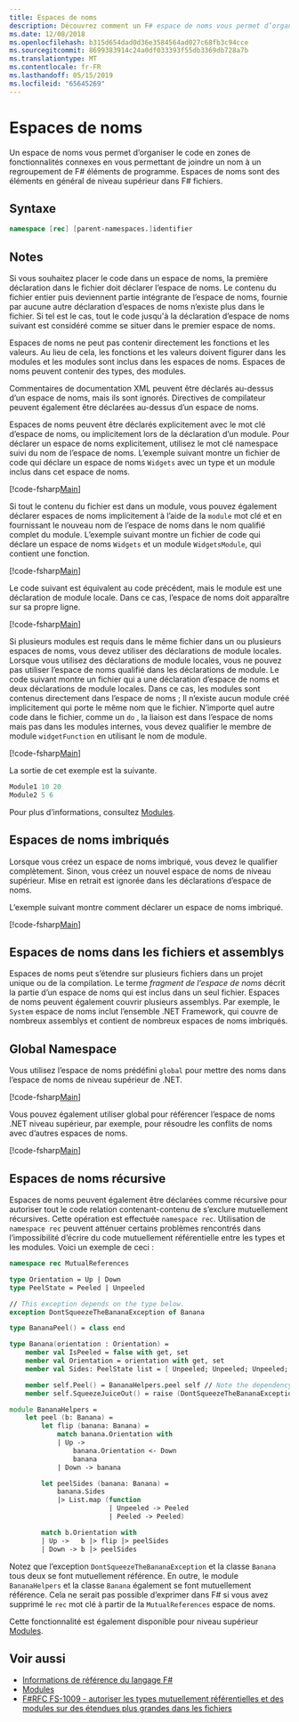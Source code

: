 ```yaml
---
title: Espaces de noms
description: Découvrez comment un F# espace de noms vous permet d’organiser le code en zones de fonctionnalités connexes en vous permettant de joindre un nom à un regroupement d’éléments de programme.
ms.date: 12/08/2018
ms.openlocfilehash: b315d654dad0d36e3584564ad027c68fb3c94cce
ms.sourcegitcommit: 8699383914c24a0df033393f55db3369db728a7b
ms.translationtype: MT
ms.contentlocale: fr-FR
ms.lasthandoff: 05/15/2019
ms.locfileid: "65645269"
---
```

# <a name="namespaces"></a>Espaces de noms

Un espace de noms vous permet d’organiser le code en zones de fonctionnalités connexes en vous permettant de joindre un nom à un regroupement de F# éléments de programme. Espaces de noms sont des éléments en général de niveau supérieur dans F# fichiers.

## <a name="syntax"></a>Syntaxe

```fsharp
namespace [rec] [parent-namespaces.]identifier
```

## <a name="remarks"></a>Notes

Si vous souhaitez placer le code dans un espace de noms, la première déclaration dans le fichier doit déclarer l’espace de noms. Le contenu du fichier entier puis deviennent partie intégrante de l’espace de noms, fournie par aucune autre déclaration d’espaces de noms n’existe plus dans le fichier. Si tel est le cas, tout le code jusqu'à la déclaration d’espace de noms suivant est considéré comme se situer dans le premier espace de noms.

Espaces de noms ne peut pas contenir directement les fonctions et les valeurs. Au lieu de cela, les fonctions et les valeurs doivent figurer dans les modules et les modules sont inclus dans les espaces de noms. Espaces de noms peuvent contenir des types, des modules.

Commentaires de documentation XML peuvent être déclarés au-dessus d’un espace de noms, mais ils sont ignorés. Directives de compilateur peuvent également être déclarées au-dessus d’un espace de noms.

Espaces de noms peuvent être déclarés explicitement avec le mot clé d’espace de noms, ou implicitement lors de la déclaration d’un module. Pour déclarer un espace de noms explicitement, utilisez le mot clé namespace suivi du nom de l’espace de noms. L’exemple suivant montre un fichier de code qui déclare un espace de noms `Widgets` avec un type et un module inclus dans cet espace de noms.

[!code-fsharp[Main](../../../samples/snippets/fsharp/lang-ref-2/snippet6406.fs)]

Si tout le contenu du fichier est dans un module, vous pouvez également déclarer espaces de noms implicitement à l’aide de la `module` mot clé et en fournissant le nouveau nom de l’espace de noms dans le nom qualifié complet du module. L’exemple suivant montre un fichier de code qui déclare un espace de noms `Widgets` et un module `WidgetsModule`, qui contient une fonction.

[!code-fsharp[Main](../../../samples/snippets/fsharp/lang-ref-2/snippet6401.fs)]

Le code suivant est équivalent au code précédent, mais le module est une déclaration de module locale. Dans ce cas, l’espace de noms doit apparaître sur sa propre ligne.

[!code-fsharp[Main](../../../samples/snippets/fsharp/namespaces/snippet6402.fs)]

Si plusieurs modules est requis dans le même fichier dans un ou plusieurs espaces de noms, vous devez utiliser des déclarations de module locales. Lorsque vous utilisez des déclarations de module locales, vous ne pouvez pas utiliser l’espace de noms qualifié dans les déclarations de module. Le code suivant montre un fichier qui a une déclaration d’espace de noms et deux déclarations de module locales. Dans ce cas, les modules sont contenus directement dans l’espace de noms ; Il n’existe aucun module créé implicitement qui porte le même nom que le fichier. N’importe quel autre code dans le fichier, comme un `do` , la liaison est dans l’espace de noms mais pas dans les modules internes, vous devez qualifier le membre de module `widgetFunction` en utilisant le nom de module.

[!code-fsharp[Main](../../../samples/snippets/fsharp/lang-ref-2/snippet6403.fs)]

La sortie de cet exemple est la suivante.

```fsharp
Module1 10 20
Module2 5 6
```

Pour plus d’informations, consultez [Modules](modules.md).

## <a name="nested-namespaces"></a>Espaces de noms imbriqués

Lorsque vous créez un espace de noms imbriqué, vous devez le qualifier complètement. Sinon, vous créez un nouvel espace de noms de niveau supérieur. Mise en retrait est ignorée dans les déclarations d’espace de noms.

L’exemple suivant montre comment déclarer un espace de noms imbriqué.

[!code-fsharp[Main](../../../samples/snippets/fsharp/lang-ref-2/snippet6404.fs)]

## <a name="namespaces-in-files-and-assemblies"></a>Espaces de noms dans les fichiers et assemblys

Espaces de noms peut s’étendre sur plusieurs fichiers dans un projet unique ou de la compilation. Le terme *fragment de l’espace de noms* décrit la partie d’un espace de noms qui est inclus dans un seul fichier. Espaces de noms peuvent également couvrir plusieurs assemblys. Par exemple, le `System` espace de noms inclut l’ensemble .NET Framework, qui couvre de nombreux assemblys et contient de nombreux espaces de noms imbriqués.

## <a name="global-namespace"></a>Global Namespace

Vous utilisez l’espace de noms prédéfini `global` pour mettre des noms dans l’espace de noms de niveau supérieur de .NET.

[!code-fsharp[Main](../../../samples/snippets/fsharp/lang-ref-2/snippet6407.fs)]

Vous pouvez également utiliser global pour référencer l’espace de noms .NET niveau supérieur, par exemple, pour résoudre les conflits de noms avec d’autres espaces de noms.

[!code-fsharp[Main](../../../samples/snippets/fsharp/lang-ref-2/snippet6408.fs)]

## <a name="recursive-namespaces"></a>Espaces de noms récursive

Espaces de noms peuvent également être déclarées comme récursive pour autoriser tout le code relation contenant-contenu de s’exclure mutuellement récursives.  Cette opération est effectuée `namespace rec`. Utilisation de `namespace rec` peuvent atténuer certains problèmes rencontrés dans l’impossibilité d’écrire du code mutuellement référentielle entre les types et les modules. Voici un exemple de ceci :

```fsharp
namespace rec MutualReferences

type Orientation = Up | Down
type PeelState = Peeled | Unpeeled

// This exception depends on the type below.
exception DontSqueezeTheBananaException of Banana

type BananaPeel() = class end

type Banana(orientation : Orientation) =
    member val IsPeeled = false with get, set
    member val Orientation = orientation with get, set
    member val Sides: PeelState list = [ Unpeeled; Unpeeled; Unpeeled; Unpeeled] with get, set

    member self.Peel() = BananaHelpers.peel self // Note the dependency on the BananaHelpers module.
    member self.SqueezeJuiceOut() = raise (DontSqueezeTheBananaException self) // This member depends on the exception above.

module BananaHelpers =
    let peel (b: Banana) =
        let flip (banana: Banana) =
            match banana.Orientation with
            | Up -> 
                banana.Orientation <- Down
                banana
            | Down -> banana

        let peelSides (banana: Banana) =
            banana.Sides
            |> List.map (function
                         | Unpeeled -> Peeled
                         | Peeled -> Peeled)

        match b.Orientation with
        | Up ->   b |> flip |> peelSides
        | Down -> b |> peelSides
```

Notez que l’exception `DontSqueezeTheBananaException` et la classe `Banana` tous deux se font mutuellement référence.  En outre, le module `BananaHelpers` et la classe `Banana` également se font mutuellement référence. Cela ne serait pas possible d’exprimer dans F# si vous avez supprimé le `rec` mot clé à partir de la `MutualReferences` espace de noms.

Cette fonctionnalité est également disponible pour niveau supérieur [Modules](modules.md).

## <a name="see-also"></a>Voir aussi

- [Informations de référence du langage F#](index.md)
- [Modules](modules.md)
- [F#RFC FS-1009 - autoriser les types mutuellement référentielles et des modules sur des étendues plus grandes dans les fichiers](https://github.com/fsharp/fslang-design/blob/master/FSharp-4.1/FS-1009-mutually-referential-types-and-modules-single-scope.md)
